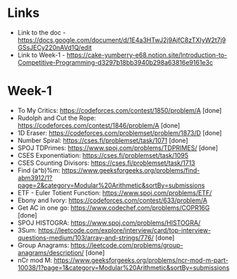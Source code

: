 # Links
- Link to the doc - https://docs.google.com/document/d/1E4a3HTwJ2j9AjfC8zTXIyW2t7j9GSsJECy220nAVd1Q/edit
- Link to Week-1 - https://cake-yumberry-e68.notion.site/Introduction-to-Competitive-Programming-d3297b18bb3940b298a63816e9161e3c
# Week-1
- To My Critics: https://codeforces.com/contest/1850/problem/A  [done]
- Rudolph and Cut the Rope: https://codeforces.com/contest/1846/problem/A  [done]
- 1D Eraser: https://codeforces.com/problemset/problem/1873/D  [done]
- Number Spiral: https://cses.fi/problemset/task/1071  [done]
- SPOJ TDPrimes: https://www.spoj.com/problems/TDPRIMES/ [done]
- CSES Exponentiation: https://cses.fi/problemset/task/1095
- CSES Counting Divisors: https://cses.fi/problemset/task/1713
- Find (a^b)%m: https://www.geeksforgeeks.org/problems/find-abm3912/1?page=2&category=Modular%20Arithmetic&sortBy=submissions
- ETF - Euler Totient Function: https://www.spoj.com/problems/ETF/
- Ebony and Ivory: https://codeforces.com/contest/633/problem/A
- Get AC in one go: https://www.codechef.com/problems/COPR16G  [done]
- SPOJ HISTOGRA: https://www.spoj.com/problems/HISTOGRA/
- 3Sum: https://leetcode.com/explore/interview/card/top-interview-questions-medium/103/array-and-strings/776/  [done]
- Group Anagrams: https://leetcode.com/problems/group-anagrams/description/  [done]
- nCr mod M: https://www.geeksforgeeks.org/problems/ncr-mod-m-part-10038/1?page=1&category=Modular%20Arithmetic&sortBy=submissions
